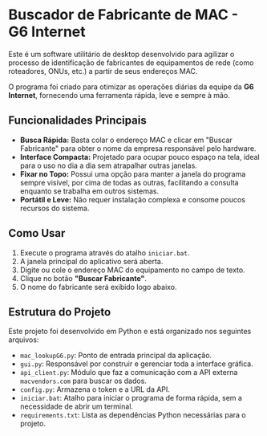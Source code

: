 # Buscador de Fabricante de MAC - G6 Internet

Este é um software utilitário de desktop desenvolvido para agilizar o processo de identificação de fabricantes de equipamentos de rede (como roteadores, ONUs, etc.) a partir de seus endereços MAC.

O programa foi criado para otimizar as operações diárias da equipe da **G6 Internet**, fornecendo uma ferramenta rápida, leve e sempre à mão.

## Funcionalidades Principais

* **Busca Rápida:** Basta colar o endereço MAC e clicar em "Buscar Fabricante" para obter o nome da empresa responsável pelo hardware.
* **Interface Compacta:** Projetado para ocupar pouco espaço na tela, ideal para o uso no dia a dia sem atrapalhar outras janelas.
* **Fixar no Topo:** Possui uma opção para manter a janela do programa sempre visível, por cima de todas as outras, facilitando a consulta enquanto se trabalha em outros sistemas.
* **Portátil e Leve:** Não requer instalação complexa e consome poucos recursos do sistema.

## Como Usar

1.  Execute o programa através do atalho `iniciar.bat`.
2.  A janela principal do aplicativo será aberta.
3.  Digite ou cole o endereço MAC do equipamento no campo de texto.
4.  Clique no botão **"Buscar Fabricante"**.
5.  O nome do fabricante será exibido logo abaixo.

## Estrutura do Projeto

Este projeto foi desenvolvido em Python e está organizado nos seguintes arquivos:

* `mac_lookupG6.py`: Ponto de entrada principal da aplicação.
* `gui.py`: Responsável por construir e gerenciar toda a interface gráfica.
* `api_client.py`: Módulo que faz a comunicação com a API externa `macvendors.com` para buscar os dados.
* `config.py`: Armazena o token e a URL da API.
* `iniciar.bat`: Atalho para iniciar o programa de forma rápida, sem a necessidade de abrir um terminal.
* `requirements.txt`: Lista as dependências Python necessárias para o projeto.
